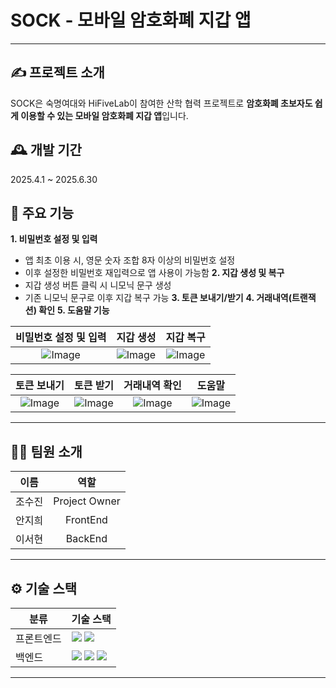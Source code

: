 # SOCK - 모바일 암호화폐 지갑 앱

---

## ✍️ 프로젝트 소개
SOCK은 숙명여대와 HiFiveLab이 참여한 산학 협력 프로젝트로 **암호화폐 초보자도 쉽게 이용할 수 있는 모바일 암호화폐 지갑 앱**입니다.


## 🕰️ 개발 기간
2025.4.1 ~ 2025.6.30


## 📌 주요 기능

**1. 비밀번호 설정 및 입력**
- 앱 최초 이용 시, 영문 숫자 조합 8자 이상의 비밀번호 설정
- 이후 설정한 비밀번호 재입력으로 앱 사용이 가능함
**2. 지갑 생성 및 복구**
- 지갑 생성 버튼 클릭 시 니모닉 문구 생성
- 기존 니모닉 문구로 이후 지갑 복구 가능
**3. 토큰 보내기/받기**
**4. 거래내역(트랜잭션) 확인**
**5. 도움말 기능**


|비밀번호 설정 및 입력|지갑 생성|지갑 복구|
|:-:|:-:|:-:|
|![Image](https://github.com/user-attachments/assets/8e08215d-eb61-4c4e-a251-50366e7a3caf)| ![Image](https://github.com/user-attachments/assets/093421c3-11db-4ec1-ae85-037b679296f2)| ![Image](https://github.com/user-attachments/assets/ac833cd0-425b-4816-976a-050d245e6117) 


|토큰 보내기|토큰 받기|거래내역 확인|도움말|
|:-:|:-:|:-:|:-:|
|![Image](https://github.com/user-attachments/assets/9ae57ef4-06fd-482d-902a-97f75bf7ea4a)| ![Image](https://github.com/user-attachments/assets/6eaad1fe-a019-4570-9bb5-39166989cfd6)| ![Image](https://github.com/user-attachments/assets/ce75000e-485d-4cf8-85b1-87929a6e56e6)| ![Image](https://github.com/user-attachments/assets/7751e051-bc4e-43ec-9076-bef10f7b4277)|

---

## 🧑‍💻 팀원 소개

| **이름**    | **역할**        |
|-------------|-----------------|
| 조수진      | Project Owner   |              
| 안지희      |<div align=center>FrontEnd</div>|                
| 이서현      |<div align=center>BackEnd</div>|              

---

## ⚙️ 기술 스택

<table>
  <thead>
    <tr>
      <th>분류</th>
      <th>기술 스택</th>
    </tr>
  </thead>
  <tbody>
    <tr>
      <td>프론트엔드</td>
      <td>
        <img src="https://img.shields.io/badge/React Native-61DAFB?style=flat-square&logo=React&logoColor=black"/>
        <img src="https://img.shields.io/badge/TypeScript-3178C6?style=flat&logo=typescript&logoColor=white"/>
      </td>
    </tr>
    <tr>
      <td>백엔드</td>
      <td>
        <img src="https://img.shields.io/badge/Go-00ADD8?style=flat&logo=go&logoColor=white"/>
        <img src="https://img.shields.io/badge/Rust-000000?style=flat&logo=rust&logoColor=white"/>
        <img src="https://img.shields.io/badge/SQLite-003B57?style=flat&logo=sqlite&logoColor=white"/>
      </td>
    </tr>
  </tbody>
</table>

---
